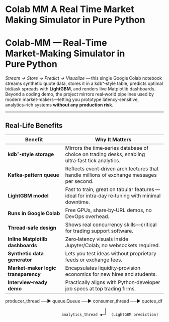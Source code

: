 # Colab MM A Real Time Market Making Simulator in Pure Python

# Colab‑MM — Real‑Time Market‑Making Simulator in Pure Python

*Stream → Store → Predict → Visualize* — this single Google Colab notebook streams synthetic quote data, stores it in a kdb⁺‑style table, predicts optimal bid/ask spreads with **LightGBM**, and renders live Matplotlib dashboards.  
Beyond a coding demo, the project mirrors real‑world pipelines used by modern market‑makers—letting you prototype latency‑sensitive, analytics‑rich systems **without any production risk**.

---

## Real‑Life Benefits

| Benefit | Why It Matters |
|---------|----------------|
| **kdb⁺‑style storage** | Mirrors the time‑series database of choice on trading desks, enabling ultra‑fast tick analytics. |
| **Kafka‑pattern queue** | Reflects event‑driven architectures that handle millions of exchange messages per second. |
| **LightGBM model** | Fast to train, great on tabular features — ideal for intra‑day re‑tuning with minimal downtime. |
| **Runs in Google Colab** | Free GPUs, share‑by‑URL demos, no DevOps overhead. |
| **Thread‑safe design** | Shows real concurrency skills—critical for trading support software. |
| **Inline Matplotlib dashboards** | Zero‑latency visuals inside Jupyter/Colab; no websockets required. |
| **Synthetic data generator** | Lets you test ideas without proprietary feeds or exchange fees. |
| **Market‑maker logic transparency** | Encapsulates liquidity‑provision economics for new hires and students. |
| **Interview‑ready demo** | Practically aligns with Python‑developer job specs at top trading firms. |


producer_thread ──▶ queue.Queue ──▶ consumer_thread ──▶ quotes_df

                                                │
                             analytics_thread ◀─┘  (LightGBM prediction)

